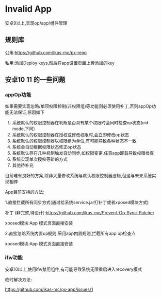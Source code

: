 # Invalid App

安卓9以上,实现op/app/组件管理


## 规则库

公用:https://github.com/ikas-mc/px-repo 

私用:添加Deploy keys,然后在app设置页面上传添加的key

## 安卓10  11 的一些问题

### appOp功能

如果需要实现忽略/单项权限控制(非权限组)等功能则必须使用补丁,否则appOp功能无法保证,原因如下

1. 系统默认的权限控制器在判断是否具有某个权限时会同时检查op状态(uid mode,下同)
2. 系统默认的权限控制器在授权或修改权限时,会立即修改op状态
3. 系统默认的权限控制器以权限组为单位,有可能导致各种状态不一致
4. 系统会自动根据权限状态修正op状态
5. 系统默认存在几种机制触发自动同步,如权限变更,任意app卸载导致权限检查
6. 系统实现单次授权等新的方式
7. 其他待补充

目前难有良好的方案,除非大量修改系统与默认权限控制器逻辑,但这与未来系统实现相悖

App目前支持的方法:

1.直接拦截所有同步方式(通过给系统service.jar打补丁或者xposed模块方式)

补丁 (非完整,待设计):https://github.com/ikas-mc/Prevent-Op-Sync-Patcher

xposed模块:App 模式页面直接安装

2.直接忽略系统内置op规则,采用app内置规则,拦截所有app op检查点

xposed模块:App 模式页面直接安装

### ifw功能

安卓10以上,使用ifw禁用组件,有可能导致系统无限重启进入recovery模式

临时解决方法:

https://github.com/ikas-mc/px-app/issues/1

​        
